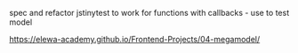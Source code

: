 spec and refactor jstinytest to work for functions with callbacks - use to test model


https://elewa-academy.github.io/Frontend-Projects/04-megamodel/